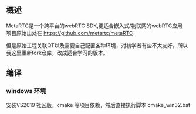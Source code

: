 ## 概述
MetaRTC是一个跨平台的webRTC SDK,更适合嵌入式/物联网的webRTC应用  
项目原始出处在
https://github.com/metartc/metaRTC

但是原始工程关联QT以及需要自己配置各种环境，对初学者有些不太友好，所以我这里重新fork仓库，改成适合学习的版本。

## 编译
### windows 环境
安装VS2019 社区版，cmake 等项目依赖，然后直接执行脚本
cmake_win32.bat
